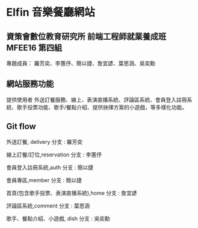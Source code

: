 # Elfin 音樂餐廳網站

## 資策會數位教育研究所 前端工程師就業養成班 MFEE16 第四組
專題成員： 羅芳奕、李蕙伃、簡以捷、詹宜諺、葉思涵、吳奕勳


## 網站服務功能
提供使用者 外送訂餐服務、線上、表演直播系統、評論區系統、會員登入註冊系統、歌手投票功能、歌手/餐點介紹、提供抉擇方案的小遊戲，等多樣化功能。

## Git flow
外送訂餐, delivery 分支 : 羅芳奕

線上訂餐/訂位,reservation 分支 : 李蕙伃

會員登入註冊系統,auth 分支 : 簡以捷

會員專區,member 分支 : 簡以捷

首頁(包含歌手投票、表演直播系統),home 分支 : 詹宜諺

評論區系統,comment 分支 : 葉思涵

歌手、餐點介紹、小遊戲, dish 分支 : 吳奕勳








